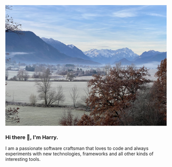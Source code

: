![Zugspitz region](background-fall-web.jpg)

### Hi there 👋, I'm Harry.

I am a passionate software craftsman that loves to code and always experiments with new technologies, frameworks and all other kinds of interesting tools.

<!--
**harrykimpel/harrykimpel** is a ✨ _special_ ✨ repository because its `README.md` (this file) appears on your GitHub profile.

Here are some ideas to get you started:

- 🔭 I’m currently working on ...
- 🌱 I’m currently learning ...
- 👯 I’m looking to collaborate on ...
- 🤔 I’m looking for help with ...
- 💬 Ask me about ...
- 📫 How to reach me: ...
- 😄 Pronouns: ...
- ⚡ Fun fact: ...
-->
